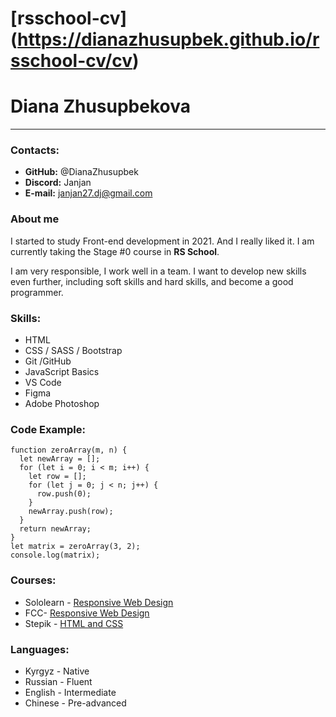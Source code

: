 # [rsschool-cv] (https://dianazhusupbek.github.io/rsschool-cv/cv)

# Diana Zhusupbekova
----------
### Contacts:
- **GitHub:** @DianaZhusupbek
- **Discord:** Janjan
- **E-mail:** janjan27.dj@gmail.com

### About me
I started to study Front-end development in 2021. And I really liked it. I am currently taking the Stage #0 course in **RS School**. 

I am very responsible, I work well in a team. I want to develop new skills even further, including soft skills and hard skills, and become a good programmer.

### Skills:
* HTML
* CSS / SASS / Bootstrap
* Git /GitHub
* JavaScript Basics
* VS Code
* Figma
* Adobe Photoshop

### Code Example:
``` 
function zeroArray(m, n) {
  let newArray = [];
  for (let i = 0; i < m; i++) {
    let row = [];
    for (let j = 0; j < n; j++) {
      row.push(0);
    }
    newArray.push(row);
  }
  return newArray;
}
let matrix = zeroArray(3, 2);
console.log(matrix);

```
### Courses:
* Sololearn - [Responsive Web Design](https://www.sololearn.com/Certificate/1162-20437068/pdf/)
* FCC- [Responsive Web Design](https://freecodecamp.org/certification/janjanka/responsive-web-design)
* Stepik - [HTML and CSS](https://stepik.org/certificate/68245088d3b30995cf498f83c37ce1865bd49b1a.pdf)

### Languages:
* Kyrgyz - Native
* Russian - Fluent
* English - Intermediate
* Chinese - Pre-advanced
